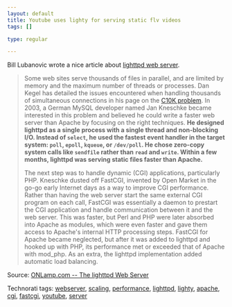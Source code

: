 ```yaml
--- 
layout: default
title: Youtube uses lighty for serving static flv videos
tags: []

type: regular

---
```

<p>Bill Lubanovic&nbsp;wrote a nice article about <a href="http://www.lighttpd.net/">lighttpd web server</a>.</p> <blockquote> <p>Some web sites serve thousands of files in parallel, and are limited by memory and the maximum number of threads or processes. Dan Kegel has detailed the issues encountered when handling thousands of simultaneous connections in his page on the <a href="http://www.kegel.com/c10k.html">C10K problem</a>. In 2003, a German MySQL developer named Jan Kneschke became interested in this problem and believed he could write a faster web server than Apache by focusing on the right techniques. <strong>He designed lighttpd as a single process with a single thread and non-blocking I/O. Instead of <code>select</code>, he used the fastest event handler in the target system: <code>poll</code>, <code>epoll</code>, <code>kqueue</code>, or <code>/dev/poll</code>. He chose zero-copy system calls like <code>sendfile</code> rather than <code>read</code> and <code>write</code>. Within a few months, lighttpd was serving static files faster than Apache.</strong> <p>The next step was to handle dynamic (CGI) applications, particularly PHP. Kneschke dusted off FastCGI, invented by Open Market in the go-go early Internet days as a way to improve CGI performance. Rather than having the web server start the same external CGI program on each call, FastCGI was essentially a daemon to prestart the CGI application and handle communication between it and the web server. This was faster, but Perl and PHP were later absorbed into Apache as modules, which were even faster and gave them access to Apache's internal HTTP processing steps. FastCGI for Apache became neglected, but after it was added to lighttpd and hooked up with PHP, its performance met or exceeded that of Apache with mod_php. As an extra, the lighttpd implementation added automatic load balancing.</p></blockquote> <p>Source: <a href="http://www.onlamp.com/pub/a/onlamp/2007/04/05/the-lighttpd-web-server.html">ONLamp.com -- The lighttpd Web Server</a> </p> <div class="wlWriterSmartContent" id="0767317B-992E-4b12-91E0-4F059A8CECA8:bbee9276-b02e-4ae8-b220-65642041f5b4" contenteditable="false" style="padding-right: 0px; display: inline; padding-left: 0px; padding-bottom: 0px; margin: 0px; padding-top: 0px">Technorati tags: <a href="http://technorati.com/tags/webserver" rel="tag">webserver</a>, <a href="http://technorati.com/tags/scaling" rel="tag">scaling</a>, <a href="http://technorati.com/tags/performance" rel="tag">performance</a>, <a href="http://technorati.com/tags/lighttpd" rel="tag">lighttpd</a>, <a href="http://technorati.com/tags/lighty" rel="tag">lighty</a>, <a href="http://technorati.com/tags/apache" rel="tag">apache</a>, <a href="http://technorati.com/tags/cgi" rel="tag">cgi</a>, <a href="http://technorati.com/tags/fastcgi" rel="tag">fastcgi</a>, <a href="http://technorati.com/tags/youtube" rel="tag">youtube</a>, <a href="http://technorati.com/tags/server" rel="tag">server</a></div>
